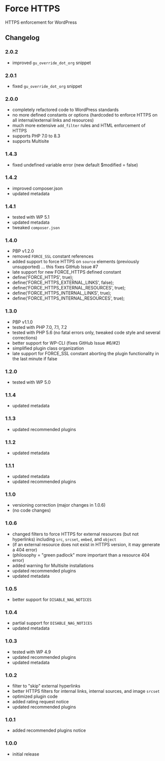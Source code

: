 # Force HTTPS

HTTPS enforcement for WordPress

## Changelog

### 2.0.2
- improved `gu_override_dot_org` snippet

### 2.0.1
- fixed `gu_override_dot_org` snippet

### 2.0.0
- completely refactored code to WordPress standards
- no more defined constants or options (hardcoded to enforce HTTPS on all internal/external links and resources)
- much more extensive `add_filter` rules and HTML enforcement of HTTPS
- supports PHP 7.0 to 8.3
- supports Multisite

### 1.4.3
* fixed undefined variable error (new default $modified = false)

### 1.4.2
* improved composer.json
* updated metadata

### 1.4.1
* tested with WP 5.1
* updated metadata
* tweaked `composer.json`

### 1.4.0
* PBP v1.2.0
* removed `FORCE_SSL` constant references
* added support to force HTTPS on `source` elements (previously unsupported) ... this fixes GitHub Issue #7
* late support for new FORCE_HTTPS defined constant
* define('FORCE_HTTPS', true);
* define('FORCE_HTTPS_EXTERNAL_LINKS', false);
* define('FORCE_HTTPS_EXTERNAL_RESOURCES', true);
* define('FORCE_HTTPS_INTERNAL_LINKS', true);
* define('FORCE_HTTPS_INTERNAL_RESOURCES', true);

### 1.3.0
* PBP v1.1.0
* tested with PHP 7.0, 7.1, 7.2
* tested with PHP 5.6 (no fatal errors only, tweaked code style and several corrections)
* better support for WP-CLI (fixes GitHub Issue #6/#2)
* simplified plugin class organization
* late support for FORCE_SSL constant aborting the plugin functionality in the last minute if false

### 1.2.0
* tested with WP 5.0

### 1.1.4
* updated metadata

### 1.1.3
* updated recommended plugins

### 1.1.2
* updated metadata

### 1.1.1
* updated metadata
* updated recommended plugins

### 1.1.0
* versioning correction (major changes in 1.0.6)
* (no code changes)

### 1.0.6
* changed filters to force HTTPS for external resources (but not hyperlinks) including `src`, `srcset`, `embed`, and `object`
* (if an external resource does not exist in HTTPS version, it may generate a 404 error)
* (philosophy = "green padlock" more important than a resource 404 error)
* added warning for Multisite installations
* updated recommended plugins
* updated metadata

### 1.0.5
* better support for `DISABLE_NAG_NOTICES`

### 1.0.4
* partial support for `DISABLE_NAG_NOTICES`
* updated metadata

### 1.0.3
* tested with WP 4.9
* updated recommended plugins
* updated metadata

### 1.0.2
* filter to "skip" external hyperlinks
* better HTTPS filters for internal links, internal sources, and image `srcset`
* optimized plugin code
* added rating request notice
* updated recommended plugins

### 1.0.1
* added recommended plugins notice

### 1.0.0
* initial release
